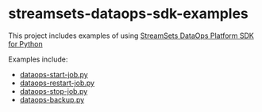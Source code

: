 # streamsets-dataops-sdk-examples

This project includes examples of using [StreamSets DataOps Platform SDK for Python](https://docs.streamsets.com/platform-sdk/latest/index.html)

Examples include:

- [dataops-start-job.py](dataops-start-job.py)
- [dataops-restart-job.py](dataops-restart-job.py)
- [dataops-stop-job.py](dataops-stop-job.py)
- [dataops-backup.py](dataops-backup.py)
